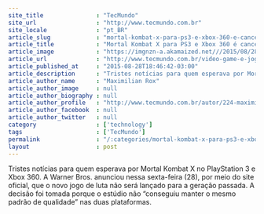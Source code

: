 ```yaml
---
site_title               : "TecMundo"
site_url                 : "http://www.tecmundo.com.br"
site_locale              : "pt_BR"
article_slug             : "mortal-kombat-x-para-ps3-e-xbox-360-e-cancelado-pela-warner-bros"
article_title            : "Mortal Kombat X para PS3 e Xbox 360 é cancelado pela Warner Bros."
article_image            : "https://imgnzn-a.akamaized.net///2015/08/28/28183538648738-t1200x480.jpg"
article_url              : "http://www.tecmundo.com.br/video-game-e-jogos/85547-mortal-kombat-x-ps3-xbox-360-cancelado-warner-bros.htm"
article_published_at     : "2015-08-28T18:46:42-03:00"
article_description      : "Tristes notícias para quem esperava por Mortal Kombat X no PlayStation 3 e Xbox 360. A Warner Bros. anunciou nessa sexta-feira (28), por meio do site oficial, que o novo jogo de luta não será lançado para a geração passada. A decisão foi tomada porque o estúdio não “conseguiu manter o mesmo padrão de qualidade” nas duas plataformas."
article_author_name      : "Maximilian Rox"
article_author_image     : null
article_author_biography : null
article_author_profile   : "http://www.tecmundo.com.br/autor/224-maximilian-rox/"
article_author_facebook  : null
article_author_twitter   : null
category                 : ['technology']
tags                     : ['TecMundo']
permalink                : "/:categories/mortal-kombat-x-para-ps3-e-xbox-360-e-cancelado-pela-warner-bros/"
layout                   : post
---
```


Tristes notícias para quem esperava por Mortal Kombat X no PlayStation 3 e Xbox 360. A Warner Bros. anunciou nessa sexta-feira (28), por meio do site oficial, que o novo jogo de luta não será lançado para a geração passada. A decisão foi tomada porque o estúdio não “conseguiu manter o mesmo padrão de qualidade” nas duas plataformas.
